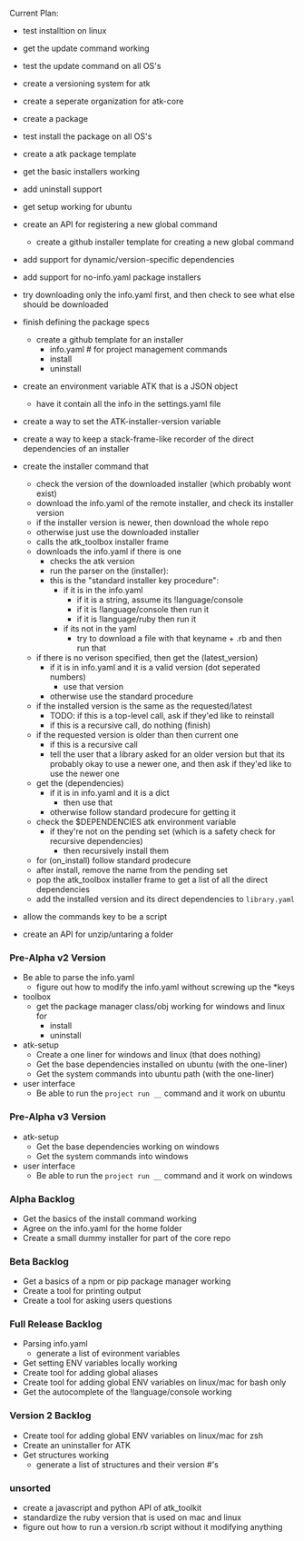 Current Plan:
- test installtion on linux
- get the update command working
- test the update command on all OS's
- create a versioning system for atk
- create a seperate organization for atk-core
- create a package
- test install the package on all OS's
- create a atk package template


- get the basic installers working
- add uninstall support
- get setup working for ubuntu
- create an API for registering a new global command
    - create a github installer template for creating a new global command
- add support for dynamic/version-specific dependencies
- add support for no-info.yaml package installers
- try downloading only the info.yaml first, and then check to see what else should be downloaded


- finish defining the package specs
    - create a github template for an installer
        - info.yaml # for project management commands
        - install
        - uninstall
- create an environment variable ATK that is a JSON object
    - have it contain all the info in the settings.yaml file
- create a way to set the ATK-installer-version variable
- create a way to keep a stack-frame-like recorder of the direct dependencies of an installer
- create the installer command that
    - check the version of the downloaded installer (which probably wont exist)
    - download the info.yaml of the remote installer, and check its installer version
    - if the installer version is newer, then download the whole repo
    - otherwise just use the downloaded installer
    - calls the atk_toolbox installer frame
    - downloads the info.yaml if there is one
        - checks the atk version
        - run the parser on the (installer):
        - this is the "standard installer key procedure":
            - if it is in the info.yaml
                - if it is a string, assume its !language/console
                - if it is !language/console then run it
                - if it is !language/ruby then run it
            - if its not in the yaml
                - try to download a file with that keyname + .rb and then run that
    - if there is no verison specified, then get the (latest_version)
        - if it is in info.yaml and it is a valid version (dot seperated numbers)
            - use that version
        - otherwise use the standard procedure
    - if the installed version is the same as the requested/latest
        - TODO: if this is a top-level call, ask if they'ed like to reinstall
        - if this is a recursive call, do nothing (finish)
    - if the requested version is older than then current one
        - if this is a recursive call
        - tell the user that a library asked for an older version but that its probably okay to use a newer one, and then ask if they'ed like to use the newer one
    - get the (dependencies)
        - if it is in info.yaml and it is a dict
            - then use that
        - otherwise follow standard prodecure for getting it
    - check the $DEPENDENCIES atk environment variable
        - if they're not on the pending set (which is a safety check for recursive dependencies) 
            - then recursively install them
    - for (on_install) follow standard prodecure
    - after install, remove the name from the pending set
    - pop the atk_toolbox installer frame to get a list of all the direct dependencies
    - add the installed version and its direct dependencies to `library.yaml`

- allow the commands key to be a script
- create an API for unzip/untaring a folder

### Pre-Alpha v2 Version
- Be able to parse the info.yaml
    - figure out how to modify the info.yaml without screwing up the *keys
- toolbox 
    - get the package manager class/obj working for windows and linux for
        - install
        - uninstall
- atk-setup
    - Create a one liner for windows and linux (that does nothing)
    - Get the base dependencies installed on ubuntu (with the one-liner)
    - Get the system commands into ubuntu path (with the one-liner)
- user interface
    - Be able to run the `project run __` command and it work on ubuntu

### Pre-Alpha v3 Version
- atk-setup
    - Get the base dependencies working on windows
    - Get the system commands into windows
- user interface
    - Be able to run the `project run __` command and it work on windows

### Alpha Backlog
- Get the basics of the install command working
- Agree on the info.yaml for the home folder
- Create a small dummy installer for part of the core repo


### Beta Backlog
- Get a basics of a npm or pip package manager working
- Create a tool for printing output
- Create a tool for asking users questions


### Full Release Backlog
- Parsing info.yaml
    - generate a list of evironment variables
- Get setting ENV variables locally working
- Create tool for adding global aliases 
- Create tool for adding global ENV variables on linux/mac for bash only 
- Get the autocomplete of the !language/console working

### Version 2 Backlog
- Create tool for adding global ENV variables on linux/mac for zsh
- Create an uninstaller for ATK
- Get structures working
    - generate a list of structures and their version #'s

### unsorted
- create a javascript and python API of atk_toolkit 
- standardize the ruby version that is used on mac and linux
- figure out how to run a version.rb script without it modifying anything